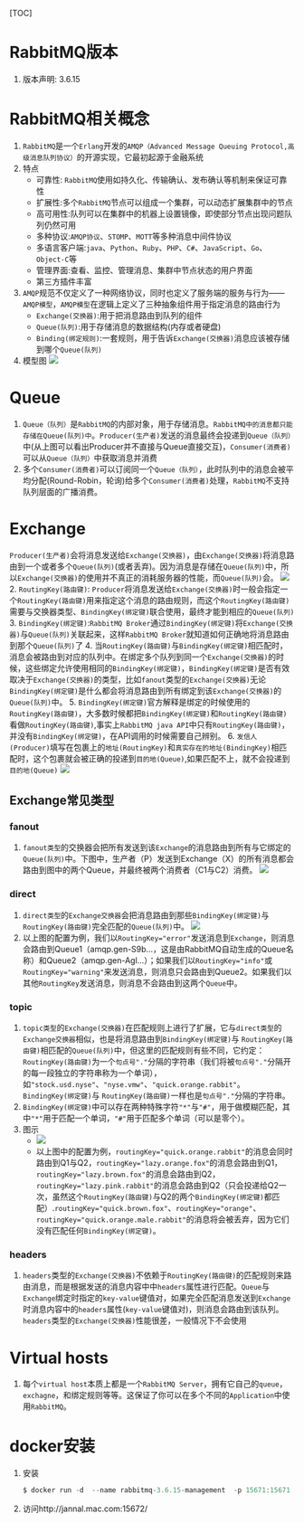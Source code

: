 [TOC]

<!-- v20180923 -->

# RabbitMQ版本

1. 版本声明: 3.6.15

# RabbitMQ相关概念
1. `RabbitMQ`是一个`Erlang`开发的`AMQP（Advanced Message Queuing Protocol,高级消息队列协议）`的开源实现，它最初起源于金融系统
2. 特点
	* 可靠性: `RabbitMQ`使用如持久化、传输确认、发布确认等机制来保证可靠性
	* 扩展性:多个`RabbitMQ`节点可以组成一个集群，可以动态扩展集群中的节点
	* 高可用性:队列可以在集群中的机器上设置镜像，即使部分节点出现问题队列仍然可用
	* 多种协议:`AMQP协议`、`STOMP`、`MOTT`等多种消息中间件协议
	* 多语言客户端:`java`、`Python`、`Ruby`、`PHP`、`C#`、`JavaScript`、`Go`、`Object-C`等
	* 管理界面:查看、监控、管理消息、集群中节点状态的用户界面
	* 第三方插件丰富
3. `AMQP`规范不仅定义了一种网络协议，同时也定义了服务端的服务与行为——`AMQP模型`，`AMQP模型`在逻辑上定义了三种抽象组件用于指定消息的路由行为
	* `Exchange(交换器)`:用于把消息路由到队列的组件
	* `Queue(队列)`:用于存储消息的数据结构(内存或者硬盘)
	* `Binding(绑定规则)`:一套规则，用于告诉`Exchange(交换器)`消息应该被存储到哪个`Queue(队列)`
4. 模型图
![](https://gitee.com/jannal/images/raw/master/RabbitMQ/15376193715642.jpg)



# Queue
1. `Queue（队列）`是`RabbitMQ`的内部对象，用于存储消息。`RabbitMQ中的消息都只能存储在Queue(队列)中`。`Producer(生产者)`发送的消息最终会投递到`Queue（队列）`中(从上图可以看出Producer并不直接与Queue直接交互)，`Consumer(消费者)`可以从`Queue（队列）`中获取消息并消费
2. 多个`Consumer(消费者)`可以订阅同一个`Queue（队列）`，此时队列中的消息会被平均分配(Round-Robin，轮询)给多个`Consumer(消费者)`处理，`RabbitMQ`不支持队列层面的广播消费。

# Exchange

`Producer(生产者)`会将消息发送给`Exchange(交换器)`，由`Exchange(交换器)`将消息路由到一个或者多个`Queue(队列)`(或者丢弃)。因为消息是存储在`Queue(队列)`中，所以`Exchange(交换器)`的使用并不真正的消耗服务器的性能，而`Queue(队列)`会。
![](https://gitee.com/jannal/images/raw/master/RabbitMQ/15376206636076.jpg)
2. `RoutingKey(路由键)`: `Producer`将消息发送给`Exchange(交换器)`时一般会指定一个`RoutingKey(路由键)`用来指定这个消息的路由规则，而这个`RoutingKey(路由键)`需要与交换器类型、`BindingKey(绑定键)`联合使用，最终才能到相应的`Queue(队列)`
3. `BindingKey(绑定键)`:`RabbitMQ Broker`通过`BindingKey(绑定键)`将`Exchange(交换器)`与`Queue(队列)`关联起来，这样`RabbitMQ Broker`就知道如何正确地将消息路由到那个`Queue(队列)`了
4.  当`RoutingKey(路由键)`与`BindingKey(绑定键)`相匹配时，消息会被路由到对应的队列中。在绑定多个队列到同一个`Exchange(交换器)`的时候，这些绑定允许使用相同的`BindingKey(绑定键)`，`BindingKey(绑定键)`是否有效取决于`Exchange(交换器)`的类型，比如`fanout`类型的`Exchange(交换器)`无论`BindingKey(绑定键)`是什么都会将消息路由到所有绑定到该`Exchange(交换器)`的`Queue(队列)`中。
5. `BindingKey(绑定键)`官方解释是绑定的时候使用的`RoutingKey(路由键)`，大多数时候都把`BindingKey(绑定键)`和`RoutingKey(路由键)`看做`RoutingKey(路由键)`,事实上`RabbitMQ java API`中只有`RoutingKey(路由键)`，并没有`BindingKey(绑定键)`，在API调用的时候需要自己辨别。
6. `发信人(Producer)`填写在包裹上的`地址(RoutingKey)`和`真实存在的地址(BindingKey)`相匹配时，这个包裹就会被正确的投递到`目的地(Queue)`,如果匹配不上，就不会投递到`目的地(Queue)`
	 ![](https://gitee.com/jannal/images/raw/master/RabbitMQ/15376216988866.jpg)

## Exchange常见类型



### fanout

1. `fanout类型`的交换器会把所有发送到该`Exchange`的消息路由到所有与它绑定的`Queue(队列)`中。下图中，生产者（P）发送到Exchange（X）的所有消息都会路由到图中的两个Queue，并最终被两个消费者（C1与C2）消费。
![](https://gitee.com/jannal/images/raw/master/RabbitMQ/15096961826960.jpg)

### direct

1. `direct类型`的`Exchange交换器`会把消息路由到那些`BindingKey(绑定键)`与 `RoutingKey(路由键)`完全匹配的`Queue(队列)`中。
 ![](https://gitee.com/jannal/images/raw/master/RabbitMQ/15096962359437.jpg)
2. 以上图的配置为例，我们以`RoutingKey="error"`发送消息到`Exchange`，则消息会路由到Queue1（amqp.gen-S9b…，这是由RabbitMQ自动生成的Queue名称）和Queue2（amqp.gen-Agl…）；如果我们以`RoutingKey="info"`或`RoutingKey="warning"`来发送消息，则消息只会路由到Queue2。如果我们以其他`RoutingKey`发送消息，则消息不会路由到这两个`Queue`中。

### topic
1. `topic类型`的`Exchange(交换器)`在匹配规则上进行了扩展，它与`direct类型`的`Exchange交换器`相似，也是将消息路由到`BindingKey(绑定键)`与 `RoutingKey(路由键)`相匹配的`Queue(队列)`中，但这里的匹配规则有些不同，它约定： `RoutingKey(路由键)`为一个`句点号"."`分隔的字符串（我们将被`句点号"."`分隔开的每一段独立的字符串称为一个单词），如`"stock.usd.nyse"`、`"nyse.vmw"`、`"quick.orange.rabbit"`。`BindingKey(绑定键)`与 `RoutingKey(路由键)`一样也是`句点号"."`分隔的字符串。
2. `BindingKey(绑定键)`中可以存在两种特殊字符`"*"`与`"#"`，用于做模糊匹配，其中`"*"`用于匹配一个单词，`"#"`用于匹配多个单词（可以是零个）。
3. 图示 
	* ![](https://gitee.com/jannal/images/raw/master/RabbitMQ/15096972976916.jpg)
	* 以上图中的配置为例，`routingKey="quick.orange.rabbit"`的消息会同时路由到Q1与Q2，`routingKey="lazy.orange.fox"`的消息会路由到Q1，`routingKey="lazy.brown.fox"`的消息会路由到Q2，`routingKey="lazy.pink.rabbit"`的消息会路由到Q2（只会投递给Q2一次，虽然这个`RoutingKey(路由键)`与Q2的两个`BindingKey(绑定键)`都匹配）.`routingKey="quick.brown.fox"`、`routingKey="orange"`、`routingKey="quick.orange.male.rabbit"`的消息将会被丢弃，因为它们没有匹配任何`BindingKey(绑定键)`。

### headers

1. `headers`类型的`Exchange(交换器)`不依赖于`RoutingKey(路由键)`的匹配规则来路由消息，而是根据发送的消息内容中中`headers`属性进行匹配。`Queue`与`Exchange`绑定时指定的`key-value`键值对，如果完全匹配消息发送到`Exchange`时消息内容中的`headers`属性(`key-value`键值对)，则消息会路由到该队列。`headers`类型的`Exchange(交换器)`性能很差，一般情况下不会使用

### 

# Virtual hosts

1. 每个`virtual host`本质上都是一个`RabbitMQ Server`，拥有它自己的`queue`，`exchagne`，和绑定规则等等。这保证了你可以在多个不同的`Application`中使用`RabbitMQ`。


	  
# docker安装

1. 安装
	
	```java
 	$ docker run -d  --name rabbitmq-3.6.15-management  -p 15671:15671 -p 15672:15672 -p 5671:5671 -p 5672:5672 rabbitmq:3.6.15-management
	```
2. 访问http://jannal.mac.com:15672/

